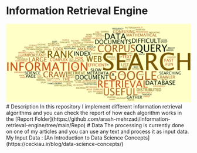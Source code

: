 # Information Retrieval Engine
<img src="https://github.com/arash-mehrzadi/information-retrieval-engine/blob/main/Cash/C1.jpg" width="whatever" height="whatever">
# Description
 In this repository I implement different information retrieval algorithms and you can check the report of how each algorithm works in the [Report Folder](https://github.com/arash-mehrzadi/information-retrieval-engine/tree/main/Repo)
# Data 
The processing is currently done on one of my articles and you can use any text and process it as input data.
My Input Data : [An Introduction to Data Science Concepts](https://ceckiau.ir/blog/data-science-concepts/)
